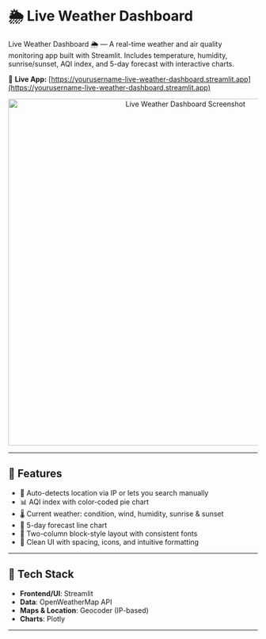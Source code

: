 # 🌦 Live Weather Dashboard
Live Weather Dashboard 🌦 — A real-time weather and air quality monitoring app built with Streamlit. Includes temperature, humidity, sunrise/sunset, AQI index, and 5-day forecast with interactive charts.


🔗 **Live App:** [https://yourusername-live-weather-dashboard.streamlit.app](https://yourusername-live-weather-dashboard.streamlit.app)  


<p align="center">
  <img src="screenshot.png" alt="Live Weather Dashboard Screenshot" width="700"/>
</p>

---

## 🚀 Features

- 📍 Auto-detects location via IP or lets you search manually
- 📊 AQI index with color-coded pie chart
- 🌡 Current weather: condition, wind, humidity, sunrise & sunset
- 📅 5-day forecast line chart
- 🧱 Two-column block-style layout with consistent fonts
- 🎨 Clean UI with spacing, icons, and intuitive formatting

---

## 🔧 Tech Stack

- **Frontend/UI**: Streamlit
- **Data**: OpenWeatherMap API
- **Maps & Location**: Geocoder (IP-based)
- **Charts**: Plotly

---

